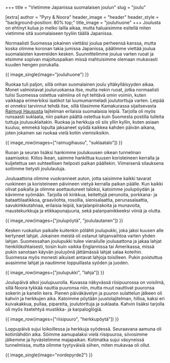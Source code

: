 +++
title = "Vietimme Japanissa suomalaisen joulun"
slug = "joulu"

[extra]
author = "Pyry & Noora"
header_image = "header"
header_style = "background-position: 80% top;"
title_image = "jouluhuone"
+++
Joulusta on ehtinyt kulua jo melko lailla aikaa, mutta haluaisimme esitellä miten vietimme sitä suomalaiseen tyyliin täällä Japanissa.

Normaalisti Suomessa jokainen viettäisi joulua perheensä kanssa, mutta koska olimme koronan takia jumissa Japanissa, päätimme viettää joulua suomalaisten kavereiden kesken. 
Suunnittelimme joulua varten ruoat ja etsimme sopivan majoituspaikan missä mahtuisimme olemaan mukavasti kuuden hengen porukalla.

<!-- more -->


{{ image_single(image="jouluhuone") }}

Ruokaa tuli paljon, sillä onhan suomalainen joulu yltäkylläisyyden aikaa. Monet valmistavat jouluruokansa itse, mutta nekin ruoat, jotka normaalisti tulisi Suomessa ostettua valmiina oli nyt tehtävä omin voimin, kuten vaikkapa erimerkiksi laatikot tai luumumarmeladi joulutorttuja varten.
Leipää ei onneksi tarvinnut tehdä itse, sillä tilasimme Kamakurassa sijaitsevasta [Raimugi Haususta](https://raimugihausu.stores.jp) lajitelman erilaisia suomalaisia leipiä.
Tarjolla oli myös runsaasti suklaata, niin paikan päältä ostettua kuin Suomesta postilla tulleita tuttuja joulusuklaitakin.
Ruokaa ja herkkuja oli siis yllin kyllin, kuten asiaan kuuluu, emmekä lopulta jaksaneet syödä kaikkea kahden päivän aikana, joten jokainen sai ruokaa vielä kotiin viemisiksikin.

{{ image_row(images=["raimugihausu", "suklaatalo"]) }}

Ruoan ja seuran lisäksi hankimme joulukuusen oikean tunnelman saamiseksi. Kiitos Ikean, saimme hankittua kuusen koristeineen kerralla ja kuljetettua sen suhteellisen helposti paikan päällekin. Viimeisenä silauksena soitimme tietysti joululauluja. 

Jouluaattona olimme vuokranneet auton, jotta saisimme kaikki tavarat ruokineen ja koristeineen päivineen vietyä kerralla paikan päälle. Kun kaikki olivat paikalla ja olimme asettautuneet taloksi, katoimme joulupöydän ja kävimme syömään. Tarjolla oli kinkkua, keitettyjä perunoita, porkkana- ja bataattilaatikkoa, graavilohta, rosollia, sienisalaattia, perunasalaattia, savukinkkutahnaa, erilaisia leipiä, karjalanpiirakoita ja munavoita, maustekurkkuja ja etikkapunajuuria, sekä palanpainikkeeksi viiniä ja olutta.

{{ image_row(images=["joulupöytä", "joululautanen"]) }}

Kesken ruokailun paikalle kuitenkin pölähti joulupukki, joka jakoi kuusen alle kertyneet lahjat. Jokainen meistä oli ostanut lahjanvaihtoa varten yhden lahjan. Suomessahan joulupukki tulee vierailulle jouluaattona ja jakaa lahjat henkilökohtaisesti, toisin kuin vaikka Englannissa tai Amerikassa, missä pukin sanotaan käyvän jouluyönä jättämässä lahjat salaa koteihin. Suomessa myös monesti aikuiset antavat lahjoja toisilleen. Pukin poistuttua avasimme lahjat ja nautimme loppuillasta syöden ja juoden.

{{ image_row(images=["joulupukki", "lahja"]) }}

Joulupäivä alkoi joulupuurolla. Kuvassa näkyvässä riisipuurossa on voisilmä, sillä Noora tykkää nauttia puuronsa niin, mutta muut nauttivat puuronsa sokerin ja kanelin kera. Pienen päiväkävelyn ja puuron sulattelun jälkeen oli kahvin ja herkkujen aika. Katoimme pöytään juustolajitelman, hilloa, kaksi eri kuivakakkua, pullaa, pipareita, joulutorttuja ja suklaata. Kahvin lisäksi tarjolla oli myös itsetehtyä mustikka- ja karpaloglögiä.

{{ image_row(images=["riisipuuro", "herkkupöytä"]) }}

Loppupäivä sujui loikoillessa ja herkkuja syödessä. Seuraavana aamuna oli kotiinlähdön aika. Söimme aamupalaksi vielä riisipuuroa, siivosimme jälkemme ja hyvästelimme majapaikan. Kotimatka sujui väsyneissä tunnelmissa, mutta olimme tyytyväisiä siihen, miten mukavaa oli ollut.

{{ image_single(image="nordepyrde2") }}